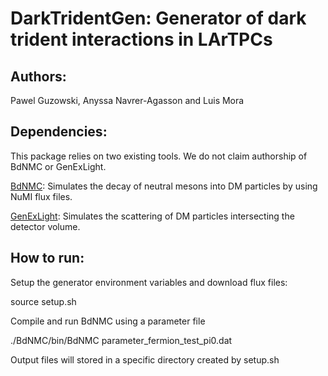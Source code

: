 # DarkTridentGen: Generator of dark trident interactions in LArTPCs

## Authors:

Pawel Guzowski, Anyssa Navrer-Agasson and Luis Mora


## Dependencies:

This package relies on two existing tools. We do not claim authorship 
of BdNMC or GenExLight. 

[BdNMC](https://github.com/pgdeniverville/BdNMC): Simulates the decay of neutral mesons into DM particles
by using NuMI flux files.

[GenExLight](https://github.com/rkycia/GenExLight): Simulates the scattering of DM particles intersecting
the detector volume. 


## How to run:

Setup the generator environment variables and download flux files:

source setup.sh

Compile and run BdNMC using a parameter file

./BdNMC/bin/BdNMC parameter_fermion_test_pi0.dat

Output files will stored in a specific directory created by setup.sh 









